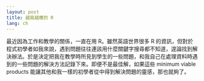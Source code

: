 ```yaml
---
layout: post
title: 越寫越癢的 R
lang: ch
---
```


最近因為工作和教學的關係，一直在用 R。雖然英語世界很多 R 的資訊，但對於程式初學者如我來說，遇到問題往往連該用什麼關鍵字搜尋都不知道，遑論找到解決辦法。於是決定把我在教學時所見到學生的一些問題，和我自己在處理資料時遇到的一些問題的解決方法記錄下來。即便不是最佳解，如果這些 minimum viable products 能讓其他和我一樣的初學者從中得到解決問題的靈感，那也就夠了。
